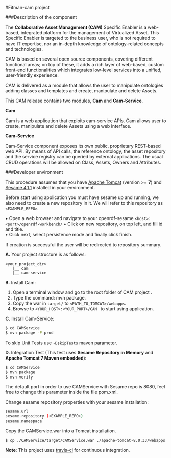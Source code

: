 #Fitman-cam project

###Description of the component

The **Collaborative Asset Management (CAM)** Specific Enabler is a web-based, integrated platform for the management of Virtualized Asset. This Specific Enabler is targeted to the business user, who is not required to have IT expertise, nor an in-depth knowledge of ontology-related concepts and technologies.

CAM is based on several open source components, covering different functional areas; on top of these, it adds a rich layer of web-based, custom front-end functionalities which integrates low-level services into a unified, user-friendly experience.

CAM is delivered as a module that allows the user to manipulate ontologies adding classes and templates and create, manipulate and delete Assets.


This CAM release contains two modules, **Cam** and **Cam-Service**.
 
**Cam**

Cam is a web application that exploits cam-service APIs. Cam allows user to create, manipulate and delete Assets using a web interface.

**Cam-Service**

Cam-Service component exposes its own public, proprietary REST-based web API. By means of API calls, the reference ontology, the asset repository and the service registry can be queried by external applications. The usual CRUD operations will be allowed on Class, Assets, Owners and Attributes.
	
###Developer environment

This procedure assumes that you have [Apache Tomcat](https://tomcat.apache.org/download-80.cgi) (version >= **7**)
and [Sesame 4.1.1](https://sourceforge.net/projects/sesame/files/Sesame%204/4.1.1/openrdf-sesame-4.1.1-sdk.zip/download) installed in your environment.

Before start using application you must have sesame up and running, we also need to create a new repository in it. 
We will refer to this repository as ```<EXAMPLE_REPO>```.

• Open a web browser and navigate to your openrdf-sesame
 ```<host>:<port>/openrdf-workbench/```
• Click on new repository, on top left, and fill id and title.<br/>
• Click next, select persistence mode and finally click finish.<br/>

If creation is successful the user will be redirected to repository summary.


**A.** Your project structure is as follows: <br/>

```
<your_project_dir>
   |__ cam
   |__ cam-service
```

**B.** Install Cam: <br/>

1.	Open a terminal window and go to the root folder of CAM project .
2.	Type the command: mvn package.
3.	Copy the war in ```target/``` to ```<PATH_TO_TOMCAT>/webapps```.
4.	Browse to ```<YOUR_HOST>:<YOUR_PORT>/CAM ``` to start using application.

**C.** Install Cam-Service:<br/>
```bash
$ cd CAMService
$ mvn package -P prod
```

To skip Unit Tests use ``-DskipTests`` maven parameter.

**D.** Integration Test (This test uses **Sesame Repository in Memory** and **Apache Tomcat 7 Maven embedded**):

```bash
$ cd CAMService
$ mvn package
$ mvn verify 
```

The default port in order to use CAMService with Sesame repo is 8080, feel free to change this parameter inside the file pom.xml.

Change sesame repository properties with your sesame installation: 

```bash
sesame.url
sesame.repository (<EXAMPLE_REPO>)
sesame.namespace
```

Copy the CAMService.war into a Tomcat installation.

```bash
$ cp ./CAMService/target/CAMService.war ./apache-tomcat-8.0.33/webapps
```

**Note**: This project uses [travis-ci](https://travis-ci.org/) for continuous integration.
